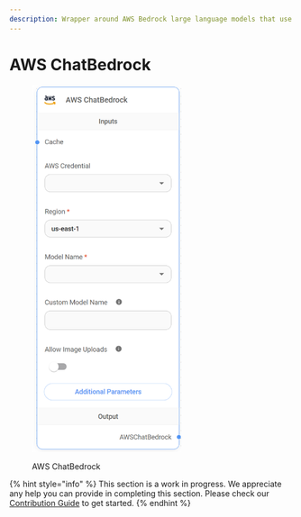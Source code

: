 ```yaml
---
description: Wrapper around AWS Bedrock large language models that use the Chat endpoint.
---
```


# AWS ChatBedrock

<figure><img src="../../../.gitbook/assets/image (10) (1) (1).png" alt="" width="265"><figcaption><p>AWS ChatBedrock</p></figcaption></figure>

{% hint style="info" %}
This section is a work in progress. We appreciate any help you can provide in completing this section. Please check our [Contribution Guide](../../../CONTRIBUTING.md) to get started.
{% endhint %}
